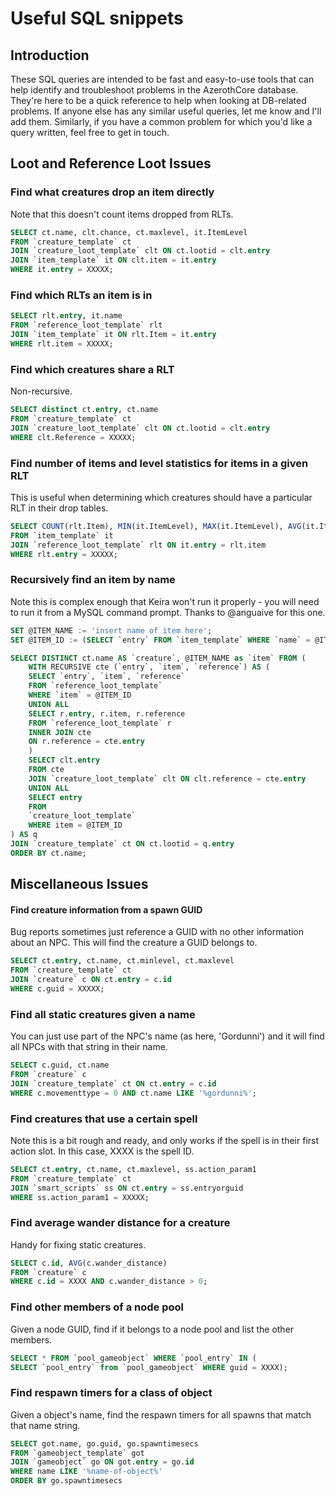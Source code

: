 # Useful SQL snippets

## Introduction
These SQL queries are intended to be fast and easy-to-use tools that can help identify and troubleshoot problems in the AzerothCore database. They're here to be a quick reference to help when looking at DB-related problems. If anyone else has any similar useful queries, let me know and I'll add them. Similarly, if you have a common problem for which you'd like a query written, feel free to get in touch.

## Loot and Reference Loot Issues

### Find what creatures drop an item directly
Note that this doesn't count items dropped from RLTs.
```sql
SELECT ct.name, clt.chance, ct.maxlevel, it.ItemLevel
FROM `creature_template` ct
JOIN `creature_loot_template` clt ON ct.lootid = clt.entry
JOIN `item_template` it ON clt.item = it.entry
WHERE it.entry = XXXXX;
```

### Find which RLTs an item is in
```sql
SELECT rlt.entry, it.name
FROM `reference_loot_template` rlt
JOIN `item_template` it ON rlt.Item = it.entry
WHERE rlt.item = XXXXX;
```

### Find which creatures share a RLT
Non-recursive.
```sql
SELECT distinct ct.entry, ct.name
FROM `creature_template` ct
JOIN `creature_loot_template` clt ON ct.lootid = clt.entry
WHERE clt.Reference = XXXXX;
```

### Find number of items and level statistics for items in a given RLT
This is useful when determining which creatures should have a particular RLT in their drop tables.
```sql
SELECT COUNT(rlt.Item), MIN(it.ItemLevel), MAX(it.ItemLevel), AVG(it.ItemLevel)
FROM `item_template` it 
JOIN `reference_loot_template` rlt ON it.entry = rlt.item 
WHERE rlt.entry = XXXXX;
```

### Recursively find an item by name
Note this is complex enough that Keira won't run it properly - you will need to run it from a MySQL command prompt. Thanks to @anguaive for this one.
```sql
SET @ITEM_NAME := 'insert name of item here';
SET @ITEM_ID := (SELECT `entry` FROM `item_template` WHERE `name` = @ITEM_NAME);

SELECT DISTINCT ct.name AS `creature`, @ITEM_NAME as `item` FROM (
    WITH RECURSIVE cte (`entry`, `item`, `reference`) AS (
    SELECT `entry`, `item`, `reference`
    FROM `reference_loot_template`
    WHERE `item` = @ITEM_ID
    UNION ALL
    SELECT r.entry, r.item, r.reference
    FROM `reference_loot_template` r
    INNER JOIN cte
    ON r.reference = cte.entry
    )
    SELECT clt.entry
    FROM cte
    JOIN `creature_loot_template` clt ON clt.reference = cte.entry
    UNION ALL
    SELECT entry
    FROM
    `creature_loot_template` 
    WHERE item = @ITEM_ID
) AS q
JOIN `creature_template` ct ON ct.lootid = q.entry
ORDER BY ct.name;
```

## Miscellaneous Issues
#### Find creature information from a spawn GUID
Bug reports sometimes just reference a GUID with no other information about an NPC. This will find the creature a GUID belongs to.
```sql
SELECT ct.entry, ct.name, ct.minlevel, ct.maxlevel
FROM `creature_template` ct 
JOIN `creature` c ON ct.entry = c.id
WHERE c.guid = XXXXX;
```

### Find all static creatures given a name
You can just use part of the NPC's name (as here, 'Gordunni') and it will find all NPCs with that string in their name.
```sql
SELECT c.guid, ct.name
FROM `creature` c
JOIN `creature_template` ct ON ct.entry = c.id
WHERE c.movementtype = 0 AND ct.name LIKE '%gordunni%';
```

### Find creatures that use a certain spell
Note this is a bit rough and ready, and only works if the spell is in their first action slot. In this case, XXXX is the spell ID.
```sql
SELECT ct.entry, ct.name, ct.maxlevel, ss.action_param1
FROM `creature_template` ct
JOIN `smart_scripts` ss ON ct.entry = ss.entryorguid
WHERE ss.action_param1 = XXXXX;
```

### Find average wander distance for a creature
Handy for fixing static creatures.
```sql
SELECT c.id, AVG(c.wander_distance)
FROM `creature` c
WHERE c.id = XXXX AND c.wander_distance > 0;
```

### Find other members of a node pool
Given a node GUID, find if it belongs to a node pool and list the other members.
```sql
SELECT * FROM `pool_gameobject` WHERE `pool_entry` IN (
SELECT `pool_entry` from `pool_gameobject` WHERE guid = XXXX);
```

### Find respawn timers for a class of object
Given a object's name, find the respawn timers for all spawns that match that name string.
```sql
SELECT got.name, go.guid, go.spawntimesecs
FROM `gameobject_template` got
JOIN `gameobject` go ON got.entry = go.id
WHERE name LIKE '%name-of-object%' 
ORDER BY go.spawntimesecs
```
